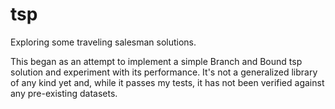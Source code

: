 tsp
===

Exploring some traveling salesman solutions.

This began as an attempt to implement a simple Branch and Bound tsp solution and experiment with its performance. It's not a generalized library of any kind yet and, while it passes my tests, it has not been verified against any pre-existing datasets.
